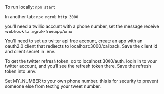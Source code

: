 To run locally:
`npm start`

In another tab:
`npx ngrok http 3000`

you'll need a twillio account with a phone number, set the message receive webhook to <your-ngrok-forwarding-url>.ngrok-free.app/sms

You'll need to set up twitter api free account, create an app with an oauth2.0 client that redirects to localhost:3000/callback. Save the client id and client secret in .env.

To get the twitter refresh token, go to localhost:3000/auth, login in to your twitter account, and you'll see the refresh token there. Save the refresh token into .env.

Set MY_NUMBER to your own phone number. this is for security to prevent someone else from texting your tweet number.
